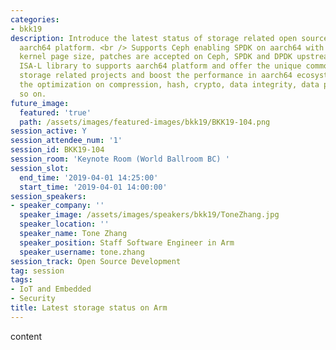 ```yaml
---
categories:
- bkk19
description: Introduce the latest status of storage related open source projects on
  aarch64 platform. <br /> Supports Ceph enabling SPDK on aarch64 with 4KB and 64KB
  kernel page size, patches are accepted on Ceph, SPDK and DPDK upstream. <br /> Extends
  ISA-L library to supports aarch64 platform and offer the unique common library for
  storage related projects and boost the performance in aarch64 ecosystem. It includes
  the optimization on compression, hash, crypto, data integrity, data protection and
  so on.
future_image:
  featured: 'true'
  path: /assets/images/featured-images/bkk19/BKK19-104.png
session_active: Y
session_attendee_num: '1'
session_id: BKK19-104
session_room: 'Keynote Room (World Ballroom BC) '
session_slot:
  end_time: '2019-04-01 14:25:00'
  start_time: '2019-04-01 14:00:00'
session_speakers:
- speaker_company: ''
  speaker_image: /assets/images/speakers/bkk19/ToneZhang.jpg
  speaker_location: ''
  speaker_name: Tone Zhang
  speaker_position: Staff Software Engineer in Arm
  speaker_username: tone.zhang
session_track: Open Source Development
tag: session
tags:
- IoT and Embedded
- Security
title: Latest storage status on Arm
---
```


content